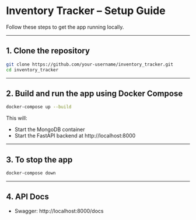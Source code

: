 # Inventory Tracker – Setup Guide

Follow these steps to get the app running locally.

---

## 1. Clone the repository

```bash
git clone https://github.com/your-username/inventory_tracker.git
cd inventory_tracker
```

---

## 2. Build and run the app using Docker Compose

```bash
docker-compose up --build
```

This will:
- Start the MongoDB container
- Start the FastAPI backend at http://localhost:8000

---

## 3. To stop the app

```bash
docker-compose down
```

---

## 4. API Docs

- Swagger: http://localhost:8000/docs  


